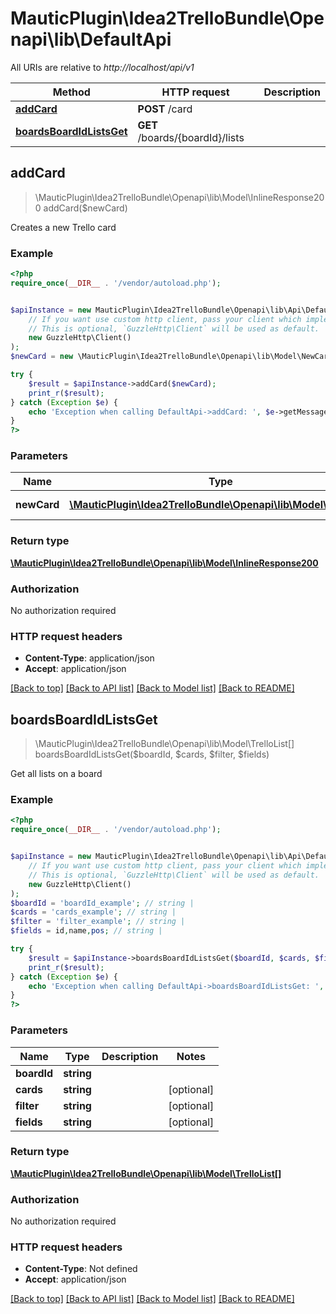 # MauticPlugin\Idea2TrelloBundle\Openapi\lib\DefaultApi

All URIs are relative to *http://localhost/api/v1*

Method | HTTP request | Description
------------- | ------------- | -------------
[**addCard**](DefaultApi.md#addCard) | **POST** /card | 
[**boardsBoardIdListsGet**](DefaultApi.md#boardsBoardIdListsGet) | **GET** /boards/{boardId}/lists | 



## addCard

> \MauticPlugin\Idea2TrelloBundle\Openapi\lib\Model\InlineResponse200 addCard($newCard)



Creates a new Trello card

### Example

```php
<?php
require_once(__DIR__ . '/vendor/autoload.php');


$apiInstance = new MauticPlugin\Idea2TrelloBundle\Openapi\lib\Api\DefaultApi(
    // If you want use custom http client, pass your client which implements `GuzzleHttp\ClientInterface`.
    // This is optional, `GuzzleHttp\Client` will be used as default.
    new GuzzleHttp\Client()
);
$newCard = new \MauticPlugin\Idea2TrelloBundle\Openapi\lib\Model\NewCard(); // \MauticPlugin\Idea2TrelloBundle\Openapi\lib\Model\NewCard | Card to be added

try {
    $result = $apiInstance->addCard($newCard);
    print_r($result);
} catch (Exception $e) {
    echo 'Exception when calling DefaultApi->addCard: ', $e->getMessage(), PHP_EOL;
}
?>
```

### Parameters


Name | Type | Description  | Notes
------------- | ------------- | ------------- | -------------
 **newCard** | [**\MauticPlugin\Idea2TrelloBundle\Openapi\lib\Model\NewCard**](../Model/NewCard.md)| Card to be added |

### Return type

[**\MauticPlugin\Idea2TrelloBundle\Openapi\lib\Model\InlineResponse200**](../Model/InlineResponse200.md)

### Authorization

No authorization required

### HTTP request headers

- **Content-Type**: application/json
- **Accept**: application/json

[[Back to top]](#) [[Back to API list]](../../README.md#documentation-for-api-endpoints)
[[Back to Model list]](../../README.md#documentation-for-models)
[[Back to README]](../../README.md)


## boardsBoardIdListsGet

> \MauticPlugin\Idea2TrelloBundle\Openapi\lib\Model\TrelloList[] boardsBoardIdListsGet($boardId, $cards, $filter, $fields)



Get all lists on a board

### Example

```php
<?php
require_once(__DIR__ . '/vendor/autoload.php');


$apiInstance = new MauticPlugin\Idea2TrelloBundle\Openapi\lib\Api\DefaultApi(
    // If you want use custom http client, pass your client which implements `GuzzleHttp\ClientInterface`.
    // This is optional, `GuzzleHttp\Client` will be used as default.
    new GuzzleHttp\Client()
);
$boardId = 'boardId_example'; // string | 
$cards = 'cards_example'; // string | 
$filter = 'filter_example'; // string | 
$fields = id,name,pos; // string | 

try {
    $result = $apiInstance->boardsBoardIdListsGet($boardId, $cards, $filter, $fields);
    print_r($result);
} catch (Exception $e) {
    echo 'Exception when calling DefaultApi->boardsBoardIdListsGet: ', $e->getMessage(), PHP_EOL;
}
?>
```

### Parameters


Name | Type | Description  | Notes
------------- | ------------- | ------------- | -------------
 **boardId** | **string**|  |
 **cards** | **string**|  | [optional]
 **filter** | **string**|  | [optional]
 **fields** | **string**|  | [optional]

### Return type

[**\MauticPlugin\Idea2TrelloBundle\Openapi\lib\Model\TrelloList[]**](../Model/TrelloList.md)

### Authorization

No authorization required

### HTTP request headers

- **Content-Type**: Not defined
- **Accept**: application/json

[[Back to top]](#) [[Back to API list]](../../README.md#documentation-for-api-endpoints)
[[Back to Model list]](../../README.md#documentation-for-models)
[[Back to README]](../../README.md)

